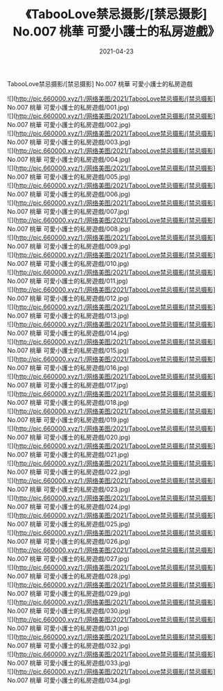 ﻿---
layout: post
title:  《TabooLove禁忌摄影/[禁忌摄影] No.007 桃華 可愛小護士的私房遊戲》
date:   2021-04-23
img: http://pic.660000.xyz/1:/网络美图/2021/TabooLove禁忌摄影/[禁忌摄影] No.007 桃華 可愛小護士的私房遊戲/000.jpg
categories: [美女, 清纯, 唯美]
---

TabooLove禁忌摄影/[禁忌摄影] No.007 桃華 可愛小護士的私房遊戲

 ![](http://pic.660000.xyz/1:/网络美图/2021/TabooLove禁忌摄影/[禁忌摄影] No.007 桃華 可愛小護士的私房遊戲/001.jpg) <br>![](http://pic.660000.xyz/1:/网络美图/2021/TabooLove禁忌摄影/[禁忌摄影] No.007 桃華 可愛小護士的私房遊戲/002.jpg) <br>![](http://pic.660000.xyz/1:/网络美图/2021/TabooLove禁忌摄影/[禁忌摄影] No.007 桃華 可愛小護士的私房遊戲/003.jpg) <br>![](http://pic.660000.xyz/1:/网络美图/2021/TabooLove禁忌摄影/[禁忌摄影] No.007 桃華 可愛小護士的私房遊戲/004.jpg) <br>![](http://pic.660000.xyz/1:/网络美图/2021/TabooLove禁忌摄影/[禁忌摄影] No.007 桃華 可愛小護士的私房遊戲/005.jpg) <br>![](http://pic.660000.xyz/1:/网络美图/2021/TabooLove禁忌摄影/[禁忌摄影] No.007 桃華 可愛小護士的私房遊戲/006.jpg) <br>![](http://pic.660000.xyz/1:/网络美图/2021/TabooLove禁忌摄影/[禁忌摄影] No.007 桃華 可愛小護士的私房遊戲/007.jpg) <br>![](http://pic.660000.xyz/1:/网络美图/2021/TabooLove禁忌摄影/[禁忌摄影] No.007 桃華 可愛小護士的私房遊戲/008.jpg) <br>![](http://pic.660000.xyz/1:/网络美图/2021/TabooLove禁忌摄影/[禁忌摄影] No.007 桃華 可愛小護士的私房遊戲/009.jpg) <br>![](http://pic.660000.xyz/1:/网络美图/2021/TabooLove禁忌摄影/[禁忌摄影] No.007 桃華 可愛小護士的私房遊戲/010.jpg) <br>![](http://pic.660000.xyz/1:/网络美图/2021/TabooLove禁忌摄影/[禁忌摄影] No.007 桃華 可愛小護士的私房遊戲/011.jpg) <br>![](http://pic.660000.xyz/1:/网络美图/2021/TabooLove禁忌摄影/[禁忌摄影] No.007 桃華 可愛小護士的私房遊戲/012.jpg) <br>![](http://pic.660000.xyz/1:/网络美图/2021/TabooLove禁忌摄影/[禁忌摄影] No.007 桃華 可愛小護士的私房遊戲/013.jpg) <br>![](http://pic.660000.xyz/1:/网络美图/2021/TabooLove禁忌摄影/[禁忌摄影] No.007 桃華 可愛小護士的私房遊戲/014.jpg) <br>![](http://pic.660000.xyz/1:/网络美图/2021/TabooLove禁忌摄影/[禁忌摄影] No.007 桃華 可愛小護士的私房遊戲/015.jpg) <br>![](http://pic.660000.xyz/1:/网络美图/2021/TabooLove禁忌摄影/[禁忌摄影] No.007 桃華 可愛小護士的私房遊戲/016.jpg) <br>![](http://pic.660000.xyz/1:/网络美图/2021/TabooLove禁忌摄影/[禁忌摄影] No.007 桃華 可愛小護士的私房遊戲/017.jpg) <br>![](http://pic.660000.xyz/1:/网络美图/2021/TabooLove禁忌摄影/[禁忌摄影] No.007 桃華 可愛小護士的私房遊戲/018.jpg) <br>![](http://pic.660000.xyz/1:/网络美图/2021/TabooLove禁忌摄影/[禁忌摄影] No.007 桃華 可愛小護士的私房遊戲/019.jpg) <br>![](http://pic.660000.xyz/1:/网络美图/2021/TabooLove禁忌摄影/[禁忌摄影] No.007 桃華 可愛小護士的私房遊戲/020.jpg) <br>![](http://pic.660000.xyz/1:/网络美图/2021/TabooLove禁忌摄影/[禁忌摄影] No.007 桃華 可愛小護士的私房遊戲/021.jpg) <br>![](http://pic.660000.xyz/1:/网络美图/2021/TabooLove禁忌摄影/[禁忌摄影] No.007 桃華 可愛小護士的私房遊戲/022.jpg) <br>![](http://pic.660000.xyz/1:/网络美图/2021/TabooLove禁忌摄影/[禁忌摄影] No.007 桃華 可愛小護士的私房遊戲/023.jpg) <br>![](http://pic.660000.xyz/1:/网络美图/2021/TabooLove禁忌摄影/[禁忌摄影] No.007 桃華 可愛小護士的私房遊戲/024.jpg) <br>![](http://pic.660000.xyz/1:/网络美图/2021/TabooLove禁忌摄影/[禁忌摄影] No.007 桃華 可愛小護士的私房遊戲/025.jpg) <br>![](http://pic.660000.xyz/1:/网络美图/2021/TabooLove禁忌摄影/[禁忌摄影] No.007 桃華 可愛小護士的私房遊戲/026.jpg) <br>![](http://pic.660000.xyz/1:/网络美图/2021/TabooLove禁忌摄影/[禁忌摄影] No.007 桃華 可愛小護士的私房遊戲/027.jpg) <br>![](http://pic.660000.xyz/1:/网络美图/2021/TabooLove禁忌摄影/[禁忌摄影] No.007 桃華 可愛小護士的私房遊戲/028.jpg) <br>![](http://pic.660000.xyz/1:/网络美图/2021/TabooLove禁忌摄影/[禁忌摄影] No.007 桃華 可愛小護士的私房遊戲/029.jpg) <br>![](http://pic.660000.xyz/1:/网络美图/2021/TabooLove禁忌摄影/[禁忌摄影] No.007 桃華 可愛小護士的私房遊戲/030.jpg) <br>![](http://pic.660000.xyz/1:/网络美图/2021/TabooLove禁忌摄影/[禁忌摄影] No.007 桃華 可愛小護士的私房遊戲/031.jpg) <br>![](http://pic.660000.xyz/1:/网络美图/2021/TabooLove禁忌摄影/[禁忌摄影] No.007 桃華 可愛小護士的私房遊戲/032.jpg) <br>![](http://pic.660000.xyz/1:/网络美图/2021/TabooLove禁忌摄影/[禁忌摄影] No.007 桃華 可愛小護士的私房遊戲/033.jpg) <br>![](http://pic.660000.xyz/1:/网络美图/2021/TabooLove禁忌摄影/[禁忌摄影] No.007 桃華 可愛小護士的私房遊戲/034.jpg) <br>